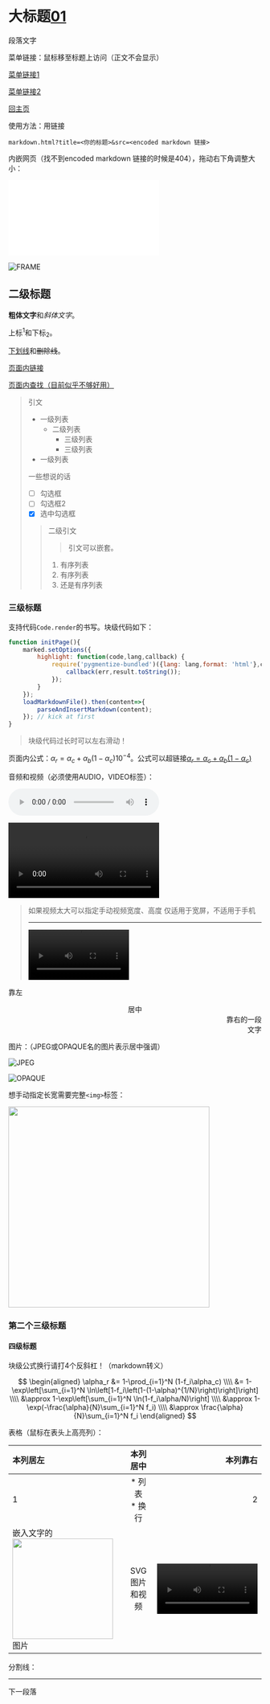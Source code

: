 # 大标题[01]()

段落文字

菜单链接：鼠标移至标题上访问（正文不会显示）

[菜单链接1](*https://developer.mozilla.org/en-US/docs/Web/CSS/backdrop-filter)

[菜单链接2](*https://marked.js.org/using_pro#renderer)

[回主页](*../index.html)

使用方法：用链接

```
markdown.html?title=<你的标题>&src=<encoded markdown 链接>
```

内嵌网页（找不到encoded markdown 链接的时候是404），拖动右下角调整大小：

![FRAME](../markdown.html)

![FRAME](//bing.com)

## 二级标题

**粗体文字**和*斜体文字*。

上标<sup>1</sup>和下标<sub>2</sub>。

<u>下划线</u>和<del>删除线</del>。

[页面内链接](#第二个三级标题)

[页面内查找（目前似乎不够好用）](#:~:text=markdown)

> 引文
>
> * 一级列表
>   * 二级列表
>     * 三级列表
>     * 三级列表
> * 一级列表
>
> 一些想说的话
>
> * [ ] 勾选框
> * [ ] 勾选框2
> * [x] 选中勾选框
>
> > 二级引文
> >
> > > 引文可以嵌套。
> >
> > 1. 有序列表
> > 2. 有序列表
> > 3. 还是有序列表

### 三级标题

支持代码`Code.render`的书写。块级代码如下：

```javascript
function initPage(){
	marked.setOptions({
		highlight: function(code,lang,callback) {
			require('pygmentize-bundled')({lang: lang,format: 'html'},code,function(err,result) {
				callback(err,result.toString());
			});
		}
	});
	loadMarkdownFile().then(content=>{
		parseAndInsertMarkdown(content);
	}); // kick at first
}
```


> 块级代码过长时可以左右滑动！

页面内公式：$\alpha_r=\alpha_c+\alpha_b(1-\alpha_c) 10^{-4}$。公式可以超链接[$\alpha_r=\alpha_c+\alpha_b(1-\alpha_c)$](//en.wikipedia.org/wiki/URI_fragment)

音频和视频（必须使用AUDIO，VIDEO标签）：

![AUDIO](../resources/d.mp3)

![VIDEO](../resources/tower.mp4)

> 如果视频太大可以指定手动视频宽度、高度
> 仅适用于宽屏，不适用于手机
> 
> ---
>
> <video controls width="200"><source src="../resources/Tower.mp4"></video>

靠左

<center>居中</center>

<div align="right">靠右的一段<br>文字</div>

图片：（JPEG或OPAQUE名的图片表示居中强调）

![JPEG](https://upload.wikimedia.org/wikipedia/en/7/7b/Aspheric_navitar_elgeet.jpg)

![OPAQUE](https://upload.wikimedia.org/wikipedia/commons/8/8d/Euler_factorial_paper.png)

想手动指定长宽需要完整`<img>`标签：

<img src="https://upload.wikimedia.org/wikipedia/commons/6/63/Logistic_Map_Animation.gif" width="400" />

### 第二个三级标题

#### 四级标题

块级公式换行请打4个反斜杠！（markdown转义）

$$
\begin{aligned}
	\alpha_r &= 1-\prod_{i=1}^N (1-f_i\alpha_c) \\\\
	&= 1-\exp\left[\sum_{i=1}^N \ln\left[1-f_i\left(1-(1-\alpha)^{1/N}\right)\right]\right] \\\\
	&\approx 1-\exp\left[\sum_{i=1}^N \ln(1-f_i\alpha/N)\right] \\\\
	&\approx 1-\exp(-\frac{\alpha}{N}\sum_{i=1}^N f_i) \\\\
	&\approx \frac{\alpha}{N}\sum_{i=1}^N f_i
\end{aligned}
$$

表格（鼠标在表头上高亮列）：

| 本列居左 | 本列居中 | 本列靠右 |
| :--- | :---: | ---: |
| 1 | * 列表<br />* 换行 |  2 |
| 嵌入文字的<img src="https://upload.wikimedia.org/wikipedia/commons/7/70/Rainbow1.svg" width="200" />图片 | SVG图片和视频  | <video controls width="200"><source src="../resources/Tower.mp4"></video> |

分割线：

---

下一段落